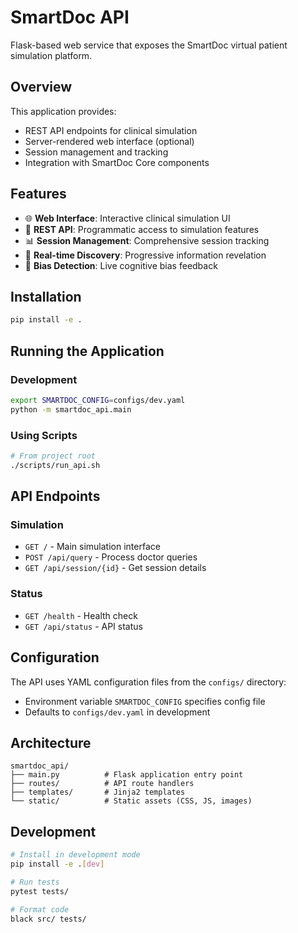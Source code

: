 # SmartDoc API

Flask-based web service that exposes the SmartDoc virtual patient simulation platform.

## Overview

This application provides:
- REST API endpoints for clinical simulation
- Server-rendered web interface (optional)
- Session management and tracking
- Integration with SmartDoc Core components

## Features

- 🌐 **Web Interface**: Interactive clinical simulation UI
- 🔌 **REST API**: Programmatic access to simulation features
- 📊 **Session Management**: Comprehensive session tracking
- 🎯 **Real-time Discovery**: Progressive information revelation
- 🧠 **Bias Detection**: Live cognitive bias feedback

## Installation

```bash
pip install -e .
```

## Running the Application

### Development
```bash
export SMARTDOC_CONFIG=configs/dev.yaml
python -m smartdoc_api.main
```

### Using Scripts
```bash
# From project root
./scripts/run_api.sh
```

## API Endpoints

### Simulation
- `GET /` - Main simulation interface
- `POST /api/query` - Process doctor queries
- `GET /api/session/{id}` - Get session details

### Status
- `GET /health` - Health check
- `GET /api/status` - API status

## Configuration

The API uses YAML configuration files from the `configs/` directory:
- Environment variable `SMARTDOC_CONFIG` specifies config file
- Defaults to `configs/dev.yaml` in development

## Architecture

```
smartdoc_api/
├── main.py          # Flask application entry point
├── routes/          # API route handlers
├── templates/       # Jinja2 templates
└── static/          # Static assets (CSS, JS, images)
```

## Development

```bash
# Install in development mode
pip install -e .[dev]

# Run tests
pytest tests/

# Format code
black src/ tests/
```

